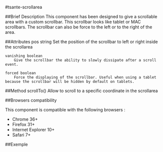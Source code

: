 #tsante-scrollarea

##Brief Description
This component has been designed to give a scrollable area with a custom scrollbar. This scrollbar looks like tablet or MAC scrollbars. The scrollbar can also be force to the left or to the right of the area.

##Attributes 
	pos string
		 Set the position of the scrollbar to left or right inside the scrollarea

	vanishing boolean 
		Give the scrollbar the ability to slowly dissipate after a scroll event.

	forced boolean
		Force the displaying of the scrollbar. Useful when using a tablet because the scrollbar will be hidden by default on tablets.



##Method
	scrollTo()
		Allow to scroll to a specific coordinate in the scrollarea


##Browsers compatibility

This component is compatible with the following browsers : 
* Chrome 36+
* Firefox 31+
* Internet Explorer 10+
* Safari 7+

##Exemple

<tsante-scrollarea vanishing="true" forced="false" pos="right"></tsante-scrollarea>
